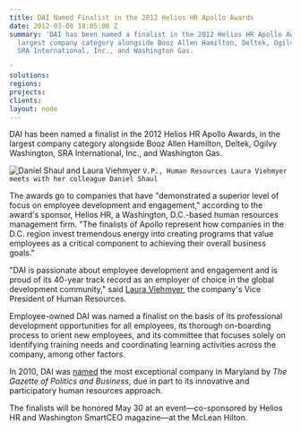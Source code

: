 ```yaml
---
title: DAI Named Finalist in the 2012 Helios HR Apollo Awards
date: 2012-03-08 18:05:00 Z
summary: 'DAI has been named a finalist in the 2012 Helios HR Apollo Awards, in the
  largest company category alongside Booz Allen Hamilton, Deltek, Ogilvy Washington,
  SRA International, Inc., and Washington Gas.

'
solutions: 
regions: 
projects: 
clients: 
layout: node
---
```


DAI has been named a finalist in the 2012 Helios HR Apollo Awards, in the largest company category alongside Booz Allen Hamilton, Deltek, Ogilvy Washington, SRA International, Inc., and Washington Gas.

![Daniel Shaul and Laura Viehmyer][1]
`V.P., Human Resources Laura Viehmyer meets with her colleague Daniel Shaul`

The awards go to companies that have "demonstrated a superior level of focus on employee development and engagement," according to the award's sponsor, Helios HR, a Washington, D.C.-based human resources management firm. "The finalists of Apollo represent how companies in the D.C. region invest tremendous energy into creating programs that value employees as a critical component to achieving their overall business goals."

"DAI is passionate about employee development and engagement and is proud of its 40-year track record as an employer of choice in the global development community," said [Laura Viehmyer][2], the company's Vice President of Human Resources.

Employee-owned DAI was named a finalist on the basis of its professional development opportunities for all employees, its thorough on-boarding process to orient new employees, and its committee that focuses solely on identifying training needs and coordinating learning activities across the company, among other factors.

In 2010, DAI was [named][3] the most exceptional company in Maryland by _The Gazette of Politics and Business_, due in part to its innovative and participatory human resources approach.     

The finalists will be honored May 30 at an event—co-sponsored by Helios HR and Washington SmartCEO magazine—at the McLean Hilton.

[1]: http://dai.com/sites/default/files/pictures/HRTeam.jpg
[2]: /who-we-are/leadership/laura-viehmyer
[3]: ../../news-publications/news/dai-named-most-exceptional-company-maryland
